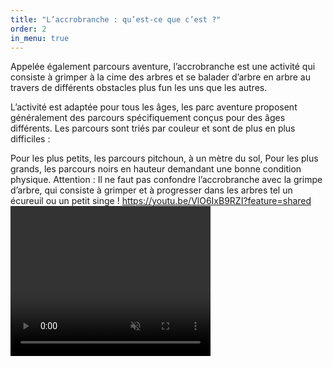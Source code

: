 ```yaml
---
title: "L’accrobranche : qu’est-ce que c’est ?"
order: 2
in_menu: true
---
```

Appelée également parcours aventure, l’accrobranche est une activité qui consiste à grimper à la cime des arbres et se balader d’arbre en arbre au travers de différents obstacles plus fun les uns que les autres.

L’activité est adaptée pour tous les âges, les parc aventure proposent généralement des parcours spécifiquement conçus pour des âges différents. Les parcours sont triés par couleur et sont de plus en plus difficiles :

Pour les plus petits, les parcours pitchoun, à un mètre du sol,
Pour les plus grands, les parcours noirs en hauteur demandant une bonne condition physique.
Attention : Il ne faut pas confondre l’accrobranche avec la grimpe d’arbre, qui consiste à grimper et à progresser dans les arbres tel un écureuil ou un petit singe ! 
https://youtu.be/VlO6IxB9RZI?feature=shared
<video width="320" height="240" autoplay muted>
  <source src="https://youtu.be/VlO6IxB9RZI?feature=shared" type="video/mp4"
Your browser does not support the video tag.
</video> 